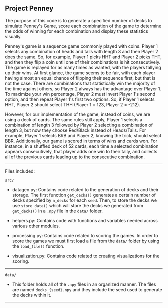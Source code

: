 ## Project Penney

The purpose of this code is to generate a specified number of decks to simulate Penney's Game, score each combination of the game to determine 
the odds of winning for each combination and display these statistics visually. 

Penney's game is a sequence game commonly played with coins. Player 1 selects any combination of heads and tails with length 3
and then Player 2 does the same. So, for example, Player 1 picks HHT and Player 2 picks THT, and then they flip a coin until
one of their combinations is hit consecutively. The game is replayed for as many times as wanted, with the players tallying up
their wins. At first glance, the game seems to be fair, with each player having almost an equal chance of flipping their
sequence first, but that is not the case. There are combinations that statistically win the majority of the time against
others, so Player 2 always has the advantage over Player 1. To maximize your win percentage, Player 2 must invert Player 1's 
second option, and then repeat Player 1's first two options. So, if Player 1 selects HHT, Player 2 should select THH 
(Player 1 = 123, Player 2 = -212).

However, for our implementation of the game, instead of coins, we are using a deck of cards. The same rules still apply,
Player 1 selects a combination of length 3 followed by Player 2 selecting a combination of length 3, but now they 
choose Red/Black instead of Heads/Tails. For example, Player 1 selects BRB and Player 2, knowing the trick, should select
BBR. Additionally, our game is scored in terms of wins and cards won. For instance, in a shuffled deck of 52 cards, each time 
a selected combination appears consecutively, that player adds one win to their tally, and collects all of the previous cards
leading up to the consecutive combination. 

---

Files included:

`src/`

- datagen.py: Contains code related to the generation of decks and their storage. The first function `get_decks()` generates a certain number of decks specified by `n_decks` for each `seed`. Then, to store the decks we use `store_data()` which will store the decks we generated from `get_decks()` in a `.npy` file in the `data/` folder.

- helpers.py: Contains code with functions and variables needed across various other modules. 

- processing.py: Contains code related to scoring the games. In order to score the games we must first load a file from the `data/` folder by using the `load_file()` function. 

- visualization.py: Contains code related to creating visualizations for the scoring. 

---

`data/` 

- This folder holds all of the `.npy` files in an organized manner. The files are named `decks_{seed}.npy` and they include the seed used to generate the decks within it. 

---
